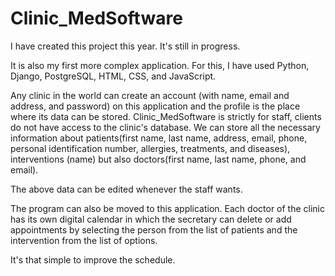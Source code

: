 # Clinic_MedSoftware
  I have created this project this year. It's still in progress.
  
  It is also my first more complex application. For this, I have used Python, Django, PostgreSQL, HTML, CSS, and JavaScript.
  
  Any clinic in the world can create an account (with name, email and address, and password) on this application and the profile is the place where its data can be stored. Clinic_MedSoftware is strictly for staff, clients do not have access to the clinic's database. We can store all the necessary information about patients(first name, last name, address, email, phone, personal identification number, allergies, treatments, and diseases), interventions (name) but also doctors(first name, last name, phone, and email).
  
  The above data can be edited whenever the staff wants.
  
  The program can also be moved to this application. Each doctor of the clinic has its own digital calendar in which the secretary can delete or add appointments by selecting the person from the list of patients and the intervention from the list of options. 
  
  It's that simple to improve the schedule.
